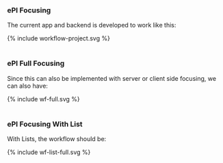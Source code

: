 ### ePI Focusing

The current app and backend is developed to work like this:

<div>{% include workflow-project.svg %}</div>
<br clear="all"/>

### ePI Full Focusing

Since this can also be implemented with server or client side focusing, we can also have:

<div>{% include wf-full.svg %}</div>
<br clear="all"/>

### ePI Focusing With List

With Lists, the workflow should be:

<div>{% include wf-list-full.svg %}</div>
<br clear="all"/>
